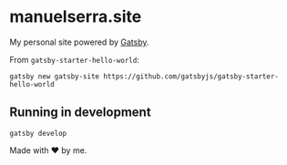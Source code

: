 # manuelserra.site

My personal site powered by [Gatsby](https://www.gatsbyjs.org/).

From `gatsby-starter-hello-world`:

```
gatsby new gatsby-site https://github.com/gatsbyjs/gatsby-starter-hello-world
```

## Running in development

`gatsby develop`

Made with ❤️ by me.
